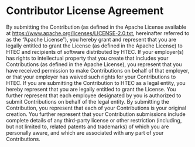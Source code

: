 # Contributor License Agreement

By submitting the Contribution (as defined in the Apache License available at https://www.apache.org/licenses/LICENSE-2.0.txt, hereinafter referred to as the “Apache License”), you hereby grant and represent that you are legally entitled to grant the License (as defined in the Apache License) to HTEC and recipients of software distributed by HTEC. If your employer(s) has rights to intellectual property that you create that includes your Contributions (as defined in the Apache License), you represent that you have received permission to make Contributions on behalf of that employer, or that your employer has waived such rights for your Contributions to HTEC. If you are submitting the Contribution to HTEC as a legal entity, you hereby represent that you are legally entitled to grant the License. You further represent that each employee designated by you is authorized to submit Contributions on behalf of the legal entity. By submitting the Contribution, you represent that each of your Contributions is your original creation. You further represent that your Contribution submissions include complete details of any third-party license or other restriction (including, but not limited to, related patents and trademarks) of which you are personally aware, and which are associated with any part of your Contributions.